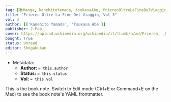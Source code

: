```yaml
---
tag: [📚Manga, kanehitoYamada, tsukasaAbe, frierenOltreLaFineDelViaggio]
title: "Frieren Oltre La Fine Del Viaggio, Vol 3"
vol: 3
author: [['Kanehito Yamada', 'Tsukasa Abe']]
publisher: J-Pop
cover: https://upload.wikimedia.org/wikipedia/it/thumb/a/ad/Frieren_-_Oltre_la_fine_del_viaggio_Volume_1.jpg/1280px-Frieren_-_Oltre_la_fine_del_viaggio_Volume_1.jpg
bought: True
status: Unread
editor: Shōgakukan
---
```



- Metadata:
	- **Author:** `= this.author`
	- **Status:** `= this.status`
	- **Vol:** `= this.vol`

This is the book note. Switch to Edit mode (Ctrl+E or Command+E on the Mac) to see the book note's YAML frontmatter.